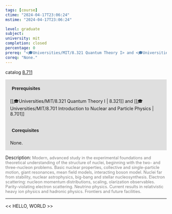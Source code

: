 ```yaml
---
tags: [course]
ctime: "2024-04-17T23:06:24"
mstime: "2024-04-17T23:06:24"

level: graduate
subject: 
university: mit
completion: closed
percentage: 0
prereq: "<🎓Universities/MIT/8.321 Quantum Theory I> and <🎓Universities/MIT/8.701 Introduction to Nuclear and Particle Physics>"
coreq: "None."
---
```


catalog [8.711](http://student.mit.edu/catalog/m8b.html#8.711)

<span style="display: block; padding: 15px; background-color: rgb(100, 100, 100, 0.2);"><font id="m_prereq3755_0" style="display: block; font-family: Arial, sans-serif; font-weight: bold; padding: 5px">Prerequisites</font><br><span id="prereq3755_0">[[🎓Universities/MIT/8.321 Quantum Theory I | 8.321]] and [[🎓Universities/MIT/8.701 Introduction to Nuclear and Particle Physics | 8.701]]</span></span>
<span style="display: block; padding: 15px; background-color: rgb(100, 100, 100, 0.2);"><font id="m_coreq3755_0" style="display: block; font-family: Arial, sans-serif; font-weight: bold; padding: 5px">Corequisites</font><br><span id="coreq3755_0">None.</span></span>

<font style="">Description:</font>
<font style="color: grey; font-size: 0.8rem;">Modern, advanced study in the experimental foundations and theoretical understanding of the structure of nuclei, beginning with the two- and three-nucleon problems. Basic nuclear properties, collective and single-particle motion, giant resonances, mean field models, interacting boson model. Nuclei far from stability, nuclear astrophysics, big-bang and stellar nucleosynthesis. Electron scattering: nucleon momentum distributions, scaling, olarization observables.  Parity-violating electron scattering. Neutrino physics.  Current results in relativistic heavy ion physics and hadronic physics. Frontiers and future facilities.</font>



---

<< HELLO, WORLD >>
